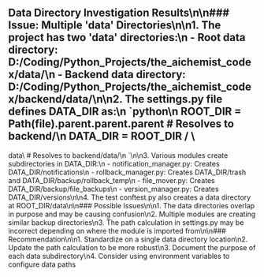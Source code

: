 ## Data Directory Investigation Results\n\n### Issue: Multiple 'data' Directories\n\n1. The project has two 'data' directories:\n   - Root data directory: D:/Coding/Python_Projects/the_aichemist_codex/data/\n   - Backend data directory: D:/Coding/Python_Projects/the_aichemist_codex/backend/data/\n\n2. The settings.py file defines DATA_DIR as:\n   `python\n   ROOT_DIR = Path(__file__).parent.parent.parent  # Resolves to backend/\n   DATA_DIR = ROOT_DIR / \
data\  # Resolves to backend/data/\n   `\n\n3. Various modules create subdirectories in DATA_DIR:\n   - notification_manager.py: Creates DATA_DIR/notifications\n   - rollback_manager.py: Creates DATA_DIR/trash and DATA_DIR/backup/rollback_temp\n   - file_mover.py: Creates DATA_DIR/backup/file_backups\n   - version_manager.py: Creates DATA_DIR/versions\n\n4. The test conftest.py also creates a data directory at ROOT_DIR/data\n\n### Possible Issues\n\n1. The data directories overlap in purpose and may be causing confusion\n2. Multiple modules are creating similar backup directories\n3. The path calculation in settings.py may be incorrect depending on where the module is imported from\n\n### Recommendation\n\n1. Standardize on a single data directory location\n2. Update the path calculation to be more robust\n3. Document the purpose of each data subdirectory\n4. Consider using environment variables to configure data paths
